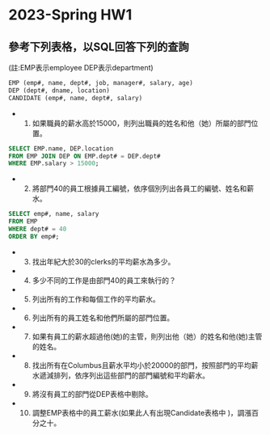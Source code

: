 # 2023-Spring HW1

## 參考下列表格，以SQL回答下列的查詢
(註:EMP表示employee DEP表示department)
``` SQL
EMP (emp#, name, dept#, job, manager#, salary, age)
DEP (dept#, dname, location)
CANDIDATE (emp#, name, dept#, salary) 
```
- 1. 如果職員的薪水高於15000，則列出職員的姓名和他（她）所屬的部門位置。
``` SQL
SELECT EMP.name, DEP.location
FROM EMP JOIN DEP ON EMP.dept# = DEP.dept#
WHERE EMP.salary > 15000;
``` 
- 2. 將部門40的員工根據員工編號，依序個別列出各員工的編號、姓名和薪水。
``` SQL
SELECT emp#, name, salary
FROM EMP
WHERE dept# = 40
ORDER BY emp#;
```
- 3.	找出年紀大於30的clerks的平均薪水為多少。

- 4.	多少不同的工作是由部門40的員工來執行的？

- 5.	列出所有的工作和每個工作的平均薪水。

- 6.	列出所有的員工姓名和他們所屬的部門位置。

- 7.	如果有員工的薪水超過他(她)的主管，則列出他（她）的姓名和他(她)主管的姓名。

- 8.	找出所有在Columbus且薪水平均小於20000的部門，按照部門的平均薪水遞減排列，依序列出這些部門的部門編號和平均薪水。

- 9.	將沒有員工的部門從DEP表格中剔除。

- 10.	調整EMP表格中的員工薪水(如果此人有出現Candidate表格中 )，調漲百分之十。
